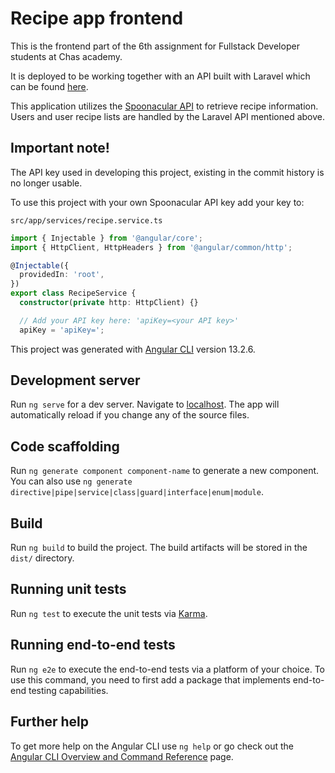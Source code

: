 # Recipe app frontend

This is the frontend part of the 6th assignment for Fullstack Developer students at Chas academy.

It is deployed to be working together with an API built with Laravel which can be found [here](https://github.com/NovaBoman/recipe-app-be).

This application utilizes the [Spoonacular API](https://spoonacular.com/food-api) to retrieve recipe information.  
Users and user recipe lists are handled by the Laravel API mentioned above.

## Important note!

The API key used in developing this project, existing in the commit history is no longer usable.

To use this project with your own Spoonacular API key add your key to:

`src/app/services/recipe.service.ts`

```typescript
import { Injectable } from '@angular/core';
import { HttpClient, HttpHeaders } from '@angular/common/http';

@Injectable({
  providedIn: 'root',
})
export class RecipeService {
  constructor(private http: HttpClient) {}

  // Add your API key here: 'apiKey=<your API key>'
  apiKey = 'apiKey=';
```

This project was generated with [Angular CLI](https://github.com/angular/angular-cli) version 13.2.6.

## Development server

Run `ng serve` for a dev server. Navigate to [localhost](http://localhost:4200/). The app will automatically reload if you change any of the source files.

## Code scaffolding

Run `ng generate component component-name` to generate a new component. You can also use `ng generate directive|pipe|service|class|guard|interface|enum|module`.

## Build

Run `ng build` to build the project. The build artifacts will be stored in the `dist/` directory.

## Running unit tests

Run `ng test` to execute the unit tests via [Karma](https://karma-runner.github.io).

## Running end-to-end tests

Run `ng e2e` to execute the end-to-end tests via a platform of your choice. To use this command, you need to first add a package that implements end-to-end testing capabilities.

## Further help

To get more help on the Angular CLI use `ng help` or go check out the [Angular CLI Overview and Command Reference](https://angular.io/cli) page.
